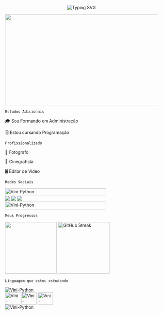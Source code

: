 <p align="center">
<img <a href="https://git.io/typing-svg"><img src="https://readme-typing-svg.herokuapp.com?font=Anta&size=30&duration=3000&pause=500&color=F70000&center=&vCenter=&repeat=&random=falso&width=435&lines=Seja+bem+Vindo!;Meu+nome+%C3%A9+Vinicius." alt="Typing SVG" /></a>

<div align="center">
<img height="300" width="1100" src="https://github.com/ViniciusJunio05/ViniciusJunio05/assets/160124047/393294e9-f5d7-42aa-9f26-3bce78875396" width="700px" />
</div>

```Estudos Adicionais```

🎓 Sou Formando em Administração 

🗒️ Estou cursando Programação

```Profissionalizado```

📸 Fotografo

🎥 Cinegrafista

🖥️ Editor de Video

```Redes Sociais```

</div>
  <img align="center" alt="Vini-Python" height="25" width="333" src="https://user-images.githubusercontent.com/74038190/212284158-e840e285-664b-44d7-b79b-e264b5e54825.gif">
</div>
 
<div> 
  <a href="https://instagram.com/marcos.vjv" target="_blank"><img src="https://img.shields.io/badge/-Instagram-%23E4405F?style=for-the-badge&logo=instagram&logoColor=white" target="_blank"></a>
 	<a href="https://www.twitch.tv/viniciusjunioo" target="_blank"><img src="https://img.shields.io/badge/Twitch-9146FF?style=for-the-badge&logo=twitch&logoColor=white" target="_blank"></a>
  <a href="https://discord.gg/NRetmqbB" target="_blank"><img src="https://img.shields.io/badge/Discord-7289DA?style=for-the-badge&logo=discord&logoColor=white" target="_blank"></a>  
</div>

</div>
  <img align="center" alt="Vini-Python" height="25" width="333" src="https://user-images.githubusercontent.com/74038190/212284158-e840e285-664b-44d7-b79b-e264b5e54825.gif">
</div>

```Meus Progressos```

<div>
  <a href="https://github.com/viniciusjunio05">
  <img height="170em" src="https://github-readme-stats.vercel.app/api?username=viniciusjunio05&show_icons=true&theme=dark&include_all_commits=true&count_private=true"/>
    <a href="https://git.io/streak-stats"><img height="170em" src="https://github-readme-streak-stats.herokuapp.com?user=ViniciusJunio05&theme=dark&border_radius=5&locale=pt_BR" alt="GitHub Streak" /></a>
</div>

```Linguagem que estou estudando```

<div>
  <img align="center" alt="Vini-Python" src="https://user-images.githubusercontent.com/74038190/212284100-561aa473-3905-4a80-b561-0d28506553ee.gif">
</div>

<div>
  <img align="center" alt="Vini-Python" height="40" width="50" src="https://user-images.githubusercontent.com/74038190/212284087-bbe7e430-757e-4901-90bf-4cd2ce3e1852.gif">
  <img align="center" alt="Vini-Python" height="40" width="50" src="https://raw.githubusercontent.com/devicons/devicon/master/icons/python/python-original.svg">
  <img align="center" alt="Vini-Python" height="40" width="50" src="https://user-images.githubusercontent.com/74038190/212284087-bbe7e430-757e-4901-90bf-4cd2ce3e1852.gif">
</div>

<div>
  <img align="center" alt="Vini-Python" src="https://user-images.githubusercontent.com/74038190/212284100-561aa473-3905-4a80-b561-0d28506553ee.gif">
</div>

